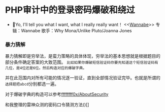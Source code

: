 # PHP审计中的登录密码爆破和绕过

- 👴Yo, I'll tell you what I want, what I really really want！
<<[Wannabe](http://music.163.com/song?id=501220770&userid=262256866)>> 
专辑：Wannabe
歌手：Why Mona/Unlike Pluto/Joanna Jones


### 暴力猜解
暴力猜解即是穷举法，是蛮力策略的具体体现，穷举法的基本思想就是根据题目的部分条件确定答案的大致范围。
`比如如果你爆破短信验证码你要先知道这个短信验证码有几位，是4位还是6位。然后构造对应的爆破字典。`

并在此范围内对所有可能的情况逐一验证，直到全部情况验证完毕。也就是所谓的 `选择题把abcd`分别都选一遍。

对于爆破字典的构造可以参考[ffffffff0x/AboutSecurity](https://github.com/ffffffff0x/AboutSecurity)

和我整理的雷神众测的密码口令猜测方法()[]











